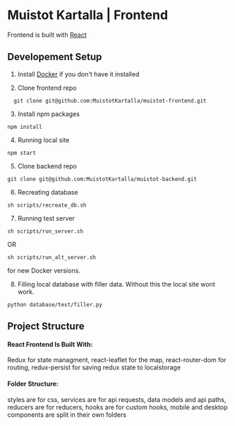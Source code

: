 # Muistot Kartalla | Frontend
Frontend is built with [React](https://reactjs.org/) 

## Developement Setup 
1. Install [Docker](https://www.docker.com/get-started/) if you don't have it installed

2. Clone frontend repo
```shell
  git clone git@github.com:MuistotKartalla/muistot-frontend.git
```
3. Install npm packages
```shell
npm install
```
4. Running local site
```shell
npm start
```
5. Clone backend repo 
```shell
git clone git@github.com:MuistotKartalla/muistot-backend.git
```
6. Recreating database


```shell
sh scripts/recreate_db.sh
```
7. Running test server

```shell
sh scripts/run_server.sh
```

OR

```shell
sh scripts/run_alt_server.sh
```

for new Docker versions.

8. Filling local database with filler data. Without this the local site wont work.

```shell
python database/test/filler.py
```
## Project Structure

#### React Frontend Is Built With:
Redux for state managment,
react-leaflet for the map,
react-router-dom for routing,
redux-persist for saving redux state to localstorage

#### Folder Structure:
styles are for css,
services are for api requests, data models and api paths,
reducers are for reducers,
hooks are for custom hooks,
mobile and desktop components are split in their own folders

